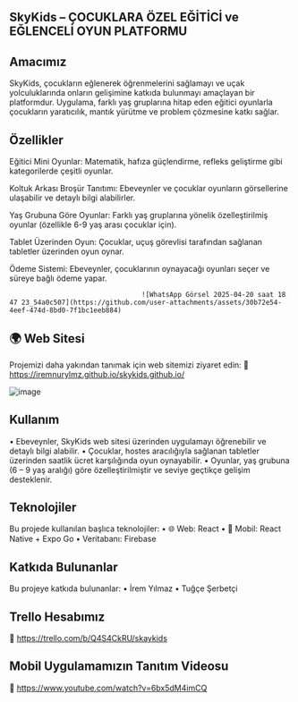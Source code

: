 ## SkyKids – ÇOCUKLARA ÖZEL EĞİTİCİ ve EĞLENCELİ OYUN PLATFORMU

## Amacımız

SkyKids, çocukların eğlenerek öğrenmelerini sağlamayı ve uçak yolculuklarında onların gelişimine katkıda bulunmayı amaçlayan bir platformdur. Uygulama, farklı yaş gruplarına hitap eden eğitici oyunlarla çocukların yaratıcılık, mantık yürütme ve problem çözmesine katkı sağlar.

## Özellikler

Eğitici Mini Oyunlar: Matematik, hafıza güçlendirme, refleks geliştirme gibi kategorilerde çeşitli oyunlar.

Koltuk Arkası Broşür Tanıtımı: Ebeveynler ve çocuklar oyunların görsellerine ulaşabilir ve detaylı bilgi alabilirler.

Yaş Grubuna Göre Oyunlar: Farklı yaş gruplarına yönelik özelleştirilmiş oyunlar (özellikle 6-9 yaş arası çocuklar için).

Tablet Üzerinden Oyun: Çocuklar, uçuş görevlisi tarafından sağlanan tabletler üzerinden oyun oynar.

Ödeme Sistemi: Ebeveynler, çocuklarının oynayacağı oyunları seçer ve süreye bağlı ödeme yapar.


                                     ![WhatsApp Görsel 2025-04-20 saat 18 47 23_54a0c507](https://github.com/user-attachments/assets/30b72e54-4eef-474d-8bd0-7f1bc1eeb884)


## 🌍 Web Sitesi

Projemizi daha yakından tanımak için web sitemizi ziyaret edin:
🔗 https://iremnurylmz.github.io/skykids.github.io/


![image](https://github.com/user-attachments/assets/cba49bd4-fc62-4a3e-8af5-dbb52ff8b41f)



## Kullanım
•	Ebeveynler, SkyKids web sitesi üzerinden uygulamayı öğrenebilir ve detaylı bilgi alabilir.
•	Çocuklar, hostes aracılığıyla sağlanan tabletler üzerinden saatlik ücret karşılığında oyun oynayabilir.
•	Oyunlar, yaş grubuna (6 – 9 yaş aralığı) göre özelleştirilmiştir ve seviye geçtikçe gelişim desteklenir.

## Teknolojiler
Bu projede kullanılan başlıca teknolojiler:
•	🌐 Web: React
•	📱 Mobil: React Native + Expo Go
•	 Veritabanı: Firebase

## Katkıda Bulunanlar
Bu projeye katkıda bulunanlar:
•	İrem Yılmaz
•	 Tuğçe Şerbetçi

## Trello Hesabımız
🔗 https://trello.com/b/Q4S4CkRU/skaykids

## Mobil Uygulamamızın Tanıtım Videosu
 🔗 https://www.youtube.com/watch?v=6bx5dM4imCQ
